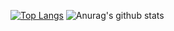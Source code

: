 [![Top Langs](https://github-readme-stats.vercel.app/api/top-langs/?username=Zach308)](https://github.com/Zach308/github-readme-stats)
![Anurag's github stats](https://github-readme-stats.vercel.app/api?Zach308)

<!--
**Zach308/Zach308** is a ✨ _special_ ✨ repository because its `README.md` (this file) appears on your GitHub profile.



